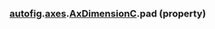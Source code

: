 ### [autofig](autofig.md).[axes](autofig.axes.md).[AxDimensionC](autofig.axes.AxDimensionC.md).pad (property)



